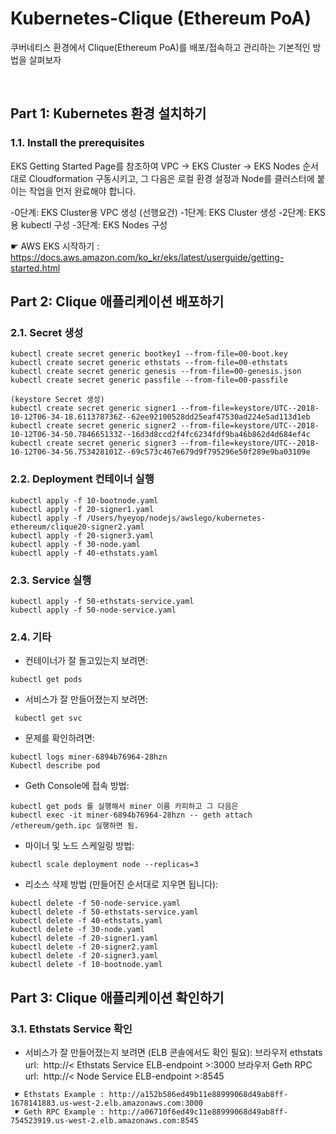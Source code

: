 # Kubernetes-Clique (Ethereum PoA)
쿠버네티스 환경에서 Clique(Ethereum PoA)를 배포/접속하고 관리하는 기본적인 방법을 살펴보자

&nbsp;
## Part 1: Kubernetes 환경 설치하기 
### 1.1. Install the prerequisites
EKS Getting Started Page를 참조하여 VPC -> EKS Cluster -> EKS Nodes 순서대로 Cloudformation 구동시키고,
그 다음은  로컬 환경 설정과 Node를 클러스터에 붙이는 작업을 먼저 완료해야 합니다.
   
-0단계: EKS Cluster용 VPC 생성 (선행요건)
-1단계: EKS Cluster 생성
-2단계: EKS용 kubectl 구성
-3단계: EKS Nodes 구성

☛ AWS EKS 시작하기 : https://docs.aws.amazon.com/ko_kr/eks/latest/userguide/getting-started.html

## Part 2: Clique 애플리케이션 배포하기
### 2.1. Secret 생성                      
````
kubectl create secret generic bootkey1 --from-file=00-boot.key
kubectl create secret generic ethstats --from-file=00-ethstats
kubectl create secret generic genesis --from-file=00-genesis.json
kubectl create secret generic passfile --from-file=00-passfile

(keystore Secret 생성)
kubectl create secret generic signer1 --from-file=keystore/UTC--2018-10-12T06-34-18.611378736Z--62ee92100528dd25eaf47530ad224e5ad113d1eb
kubectl create secret generic signer2 --from-file=keystore/UTC--2018-10-12T06-34-50.784665133Z--16d3d8ccd2f4fc6234fdf9ba46b862d4d684ef4c
kubectl create secret generic signer3 --from-file=keystore/UTC--2018-10-12T06-34-56.753428101Z--69c573c467e679d9f795296e50f289e9ba03109e
````

### 2.2. Deployment 컨테이너 실행
````
kubectl apply -f 10-bootnode.yaml
kubectl apply -f 20-signer1.yaml
kubectl apply -f /Users/hyeyop/nodejs/awslego/kubernetes-ethereum/clique20-signer2.yaml
kubectl apply -f 20-signer3.yaml
kubectl apply -f 30-node.yaml
kubectl apply -f 40-ethstats.yaml
````

### 2.3. Service 실행 
````
kubectl apply -f 50-ethstats-service.yaml
kubectl apply -f 50-node-service.yaml
````

### 2.4. 기타

* 컨테이너가 잘 돌고있는지 보려면:
````
kubectl get pods 
````
* 서비스가 잘 만들어졌는지 보려면:
````
 kubectl get svc
````
* 문제를 확인하려면:
````
kubectl logs miner-6894b76964-28hzn
Kubectl describe pod
````
* Geth Console에 접속 방법:
````
kubectl get pods 를 실행해서 miner 이름 카피하고 그 다음은
kubectl exec -it miner-6894b76964-28hzn -- geth attach /ethereum/geth.ipc 실행하면 됨.
````
* 마이너 및 노드 스케일링 방법:
````
kubectl scale deployment node --replicas=3
````       
* 리소스 삭제 방법 (만들어진 순서대로 지우면 됩니다):
````
kubectl delete -f 50-node-service.yaml
kubectl delete -f 50-ethstats-service.yaml
kubectl delete -f 40-ethstats.yaml
kubectl delete -f 30-node.yaml
kubectl delete -f 20-signer1.yaml
kubectl delete -f 20-signer2.yaml
kubectl delete -f 20-signer3.yaml
kubectl delete -f 10-bootnode.yaml
````


## Part 3: Clique 애플리케이션 확인하기
### 3.1. Ethstats Service 확인   

* 서비스가 잘 만들어졌는지 보려면 (ELB 콘솔에서도 확인 필요):
  브라우저 ethstats url:  http://< Ethstats Service ELB-endpoint >:3000
  브라우저 Geth RPC url:  http://< Node Service ELB-endpoint >:8545
````     
 ☛ Ethstats Example : http://a152b586ed49b11e88999068d49ab8ff-1678141883.us-west-2.elb.amazonaws.com:3000
 ☛ Geth RPC Example : http://a06710f6ed49c11e88999068d49ab8ff-754523919.us-west-2.elb.amazonaws.com:8545
````